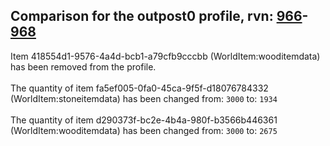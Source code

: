 ## Comparison for the outpost0 profile, rvn: [966](https://github.com/PRO100KatYT/FortniteProfileRevisions/tree/main/profiles/outpost0/966%20outpost0.json)-[968](https://github.com/PRO100KatYT/FortniteProfileRevisions/tree/main/profiles/outpost0/968%20outpost0.json)

Item 418554d1-9576-4a4d-bcb1-a79cfb9cccbb (WorldItem:wooditemdata) has been removed from the profile.
<br><br>
The quantity of item fa5ef005-0fa0-45ca-9f5f-d18076784332 (WorldItem:stoneitemdata) has been changed from: `3000` to: `1934`
<br><br>
The quantity of item d290373f-bc2e-4b4a-980f-b3566b446361 (WorldItem:wooditemdata) has been changed from: `3000` to: `2675`
<br><br>
